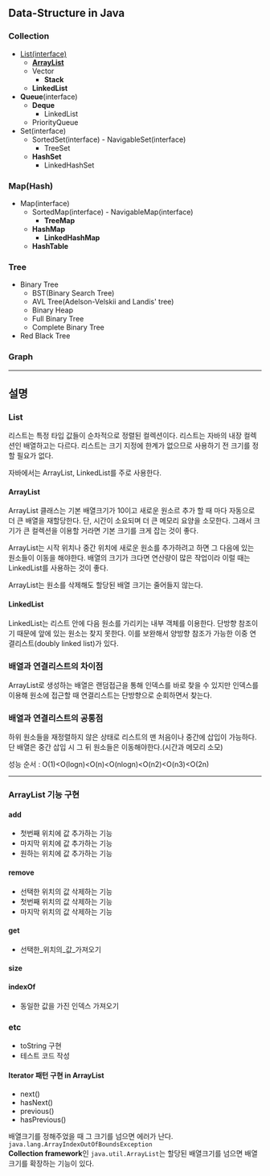 ## Data-Structure in Java

### Collection

- [List(interface)](#List)
    - **[ArrayList](#ArrayList)**
    - Vector
        - **Stack**
    - **LinkedList**
- **Queue**(interface)
    - **Deque**
        - LinkedList
    - PriorityQueue
- Set(interface)
    - SortedSet(interface) - NavigableSet(interface)
        - TreeSet
    - **HashSet**
        - LinkedHashSet

### Map(Hash)
- Map(interface)
    - SortedMap(interface) - NavigableMap(interface)
        - **TreeMap**
    - **HashMap**
        - **LinkedHashMap**
    - **HashTable**

### Tree
- Binary Tree
    - BST(Binary Search Tree)
    - AVL Tree(Adelson-Velskii and Landis' tree)
    - Binary Heap
    - Full Binary Tree
    - Complete Binary Tree
- Red Black Tree

### Graph 

***

## 설명

### List
리스트는 특정 타입 값들이 순차적으로 정렬된 컬렉션이다.
리스트는 자바의 내장 컬렉션인 배열하고는 다르다.
리스트는 크기 지정에 한계가 없으므로 사용하기 전 크기를 정할 필요가 없다.

자바에서는 ArrayList, LinkedList를 주로 사용한다.

#### ArrayList
ArrayList 클래스는 기본 배열크기가 10이고 새로운 원소르 추가 할 때 마다 자동으로
더 큰 배열을 재할당한다. 단, 시간이 소요되며 더 큰 메모리 요양을 소모한다.
그래서 크기가 큰 컬렉션을 이용할 거라면 기본 크기를 크게 잡는 것이 좋다.

ArrayList는 시작 위치나 중간 위치에 새로운 원소를 추가하려고 하면 그 다음에 있는
원소들이 이동을 해야한다. 배열의 크기가 크다면 연산량이 많은 작업이라 이럴 때는
LinkedList를 사용하는 것이 좋다.

ArrayList는 원소를 삭제해도 할당된 배열 크기는 줄어들지 않는다.

#### LinkedList
LinkedList는 리스트 안에 다음 원소를 가리키는 내부 객체를 이용한다.
단방향 참조이기 때문에 앞에 있는 원소는 찾지 못한다.
이를 보완해서 양방향 참조가 가능한 이중 연결리스트(doubly linked list)가 있다.


### 배열과 연결리스트의 차이점
ArrayList로 생성하는 배열은 랜덤접근을 통해 인덱스를 바로 찾을 수 있지만
인덱스를 이용해 원소에 접근할 때 연결리스트는 단방향으로 순회하면서 찾는다.

### 배열과 연결리스트의 공통점
하위 원소들을 재정렬하지 않은 상태로 리스트의 맨 처음이나 중간에 삽입이 가능하다.
단 배열은 중간 삽입 시 그 뒤 원소들은 이동해야한다.(시간과 메모리 소모)

성능 순서 : O(1)<O(logn)<O(n)<O(nlogn)<O(n2)<O(n3)<O(2n)

***

### ArrayList 기능 구현

#### add
- 첫번째 위치에 값 추가하는 기능
- 마지막 위치에 값 추가하는 기능
- 원하는 위치에 값 추가하는 기능
#### remove
- 선택한 위치의 값 삭제하는 기능
- 첫번째 위치의 값 삭제하는 기능
- 마지막 위치의 값 삭제하는 기능
#### get 
- 선택한_위치의_값_가져오기
#### size
#### indexOf
- 동일한 값을 가진 인덱스 가져오기
### etc
- toString 구현
- 테스트 코드 작성

#### Iterator 패턴 구현 in ArrayList
- next()
- hasNext()
- previous()
- hasPrevious()

배열크기를 정해주었을 때 그 크기를 넘으면 에러가 난다.  
`java.lang.ArrayIndexOutOfBoundsException`  
**Collection framework**인 `java.util.ArrayList`는 할당된 배열크기를 넘으면
배열크기를 확장하는 기능이 있다.

